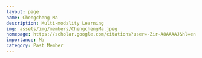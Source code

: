 ```yaml
---
layout: page
name: Chengcheng Ma
description: Multi-modality Learning
img: assets/img/members/ChengchengMa.jpeg
homepage: https://scholar.google.com/citations?user=-Zir-A8AAAAJ&hl=en
importance: Ma
category: Past Member
---
```

